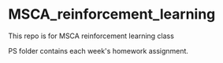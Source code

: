 # MSCA_reinforcement_learning
 
This repo is for MSCA reinforcement learning class

PS folder contains each week's homework assignment.
